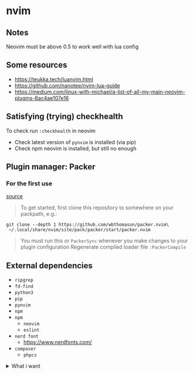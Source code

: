 # nvim

## Notes
Neovim must be above 0.5 to work well with lua config

## Some resources
- https://teukka.tech/luanvim.html
- https://github.com/nanotee/nvim-lua-guide
- https://medium.com/linux-with-michael/a-list-of-all-my-main-neovim-plugins-8ac4ae107e16

## Satisfying (trying) checkhealth
To check run `:checkhealth` in neovim
- Check latest version of `pynvim` is installed (via pip)
- Check npm neovim is installed, but still no enough

## Plugin manager: Packer
### For the first use
[source](https://github.com/wbthomason/packer.nvim#quickstart)

> To get started, first clone this repository to somewhere on your packpath, e.g.:
```shell
git clone --depth 1 https://github.com/wbthomason/packer.nvim\
 ~/.local/share/nvim/site/pack/packer/start/packer.nvim
```
> You must run this or `PackerSync` whenever you make changes to your plugin configuration
> Regenerate compiled loader file
> `:PackerCompile`

## External dependencies
- `ripgrep`
- `fd-find`
- `python3`
- `pip`
- `pynvim`
- `npm`
- `npm`
  - `neovim`
  - `eslint`
- `nerd font`
  - https://www.nerdfonts.com/
- `composer`
  - `phpcs`

<details>
 <summary>What i want</summary>

### Maybe without plug-in
- [ ] mouse to click & scroll
- [ ] find lua version of a vim option
- [ ] spell check, FR & EN
- [ ] nice & robust setting for tags
  - when line was deleted, or after add to stage
- [ ] on fresh open file, jump line of the history
- [ ] smart indentation on paste from clipboard
  - https://github.com/neovim/neovim/issues/3566
  - `]p`

### With plugin
- [ ] a nice completion please
  - No easy response, i want nice completion mainly for javascript & php.
  Php often not really supported by vim & neovim community
  - candidates:
    - coc
    - nvim-comp
  - Order suggestion:
    1. definition
    2. buffer
    3. clipboard never
- [ ] snippets
- [ ] linter (branch `linter`)
  - candidates:
    - ALE (branch `linter-ale`)
      - [X] Installed
      - [ ] Can't run `setup`
        - It’s not work like that
      - [ ] Can't find documentation with `packer`
    - nvim-lint (branch `linter-nvim-lint`)
      - [X] Installed
      - [ ] Lint ok (list below)
        - [ ] markdown
          > Error detected while processing BufWritePost Autocommands for "*":
          > Error running vale: ENOENT: no such file or directory
        - [X] js
          - nothing
            - after some change in config, error appear, no such file…
              - setting path of the bin eslint, nothing again
              - launching eslint, i see error `Module.createRequire is not a function`
                - seems to be a wrong node version
                  - Blocked, node didn’t work anymore on wsl ubuntu 22 on windows
                  Wait for a fix https://github.com/microsoft/WSL/issues/8151 to work on windows
                  and test on other OS
              - eslint ok with custom config
        - [X] php phpcs
          > Error running phpcs: ENOENT: no such file or directory
            - Specified path for phpcs and it’s works, but phpcs need to be setted
            - phpcs config is saved here: `~/.config/composer/vendor/squizlabs/php_codesniffer/CodeSniffer.conf`
            - phpcs custom rules have to be write in a *.xml file so `phpcs --standard=my-standard.xml`
            [X] try : https://github.com/mfussenegger/nvim-lint#customize-built-in-linter-parameters
              - argument `--standard` almost work, ale not showing error just warning
                - maybe because windows?
                  - https://github.com/dense-analysis/ale/issues/3111
                  - https://github.com/dense-analysis/ale/issues/2655
                  - maybe because `\`, i tried to set `noshellslash` but no sure is correct or not enough
                  not working on arch, no error neither warning
    - nvim-lspconfig
  - for:
    - [ ] sql
    - [ ] php
    - [ ] javascript
    - [ ] react
    - [ ] typescript
    - [ ] ruby
    - [ ] python
    - [ ] lua
    - [ ] shell
    - [ ] nginx
    - [ ] docker

### Done
- [X] max line length highlight
- [X] keep column width for gitsigns
- [X] barbar
  - [X] use tab instead classic buffer
  - [X] visual order cycling
  Using only buffer & no vim tab make it OK,
  but have to quit explicitly the last buffer
- [X] switch dark / light theme
- [X] succeed to put plug-in config in a separate file
- [X] pair
- [X] visual search
- [X] Visual status bar
- [X] markdown ? Not easy for code blocks
  - Finally no plug-in for markdown, the visual out of the box suit to me.
  Just add goyo, having a clear space when I'm not coding
- [X] ~~like ctrlp~~ telescope
- [X] indent setting by language
- [X] jump chunk to chunk
- [X] like vim gutter
- [X] comment quickly
- [X] surround
- [X] compile when needed
- [X] like nerdtree
- [X] map f5 to `:e!`
</details>
